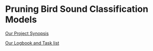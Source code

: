 # Pruning Bird Sound Classification Models

[Our Project Synopsis](https://docs.google.com/document/d/1LIKyPUPawW4ij3PQ5Zt5m0szr0RyrzrwKHArcgJQetw/edit?tab=t.0)

[Our Logbook and Task list](https://docs.google.com/document/d/13eE38tjXas8GUBxK8WYxbL0FowOl4gH08vkW7hAl2dg/edit?tab=t.0)
